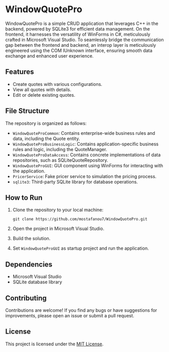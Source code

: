 # WindowQuotePro

WindowQuotePro is a simple CRUD application that leverages C++ in the backend, powered by SQLite3 for efficient data management. On the frontend, it harnesses the versatility of WinForms in C#, meticulously crafted in Microsoft Visual Studio. To seamlessly bridge the communication gap between the frontend and backend, an interop layer is meticulously engineered using the COM IUnknown interface, ensuring smooth data exchange and enhanced user experience.

## Features

- Create quotes with various configurations.
- View all quotes with details.
- Edit or delete existing quotes.

## File Structure

The repository is organized as follows:

- `WindowQuoteProCommon`: Contains enterprise-wide business rules and data, including the Quote entity.
- `WindowQuoteProBusinessLogic`: Contains application-specific business rules and logic, including the QuoteManager.
- `WindowQuoteProDataAccess`: Contains concrete implementations of data repositories, such as SQLiteQuoteRepository.
- `WindowQuoteProGUI`: GUI component using WinForms for interacting with the application.
- `PricerService`: Fake pricer service to simulation the pricing process.
- `sqlite3`: Third-party SQLite library for database operations.

## How to Run

1. Clone the repository to your local machine:

   ```git clone https://github.com/mostafanou7/WindowQuotePro.git```

3. Open the project in Microsoft Visual Studio.

4. Build the solution.

5. Set `WindowQuoteProGUI` as startup project and run the application.

## Dependencies

- Microsoft Visual Studio
- SQLite database library

## Contributing

Contributions are welcome! If you find any bugs or have suggestions for improvements, please open an issue or submit a pull request.

## License

This project is licensed under the [MIT License](LICENSE).
